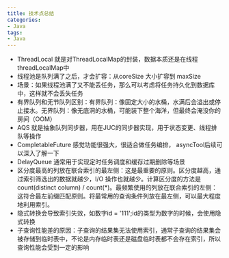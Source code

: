 ```yaml
---
title: 技术点总结
categories: 
- Java
tags:
- Java
---
```


- ThreadLocal 就是对ThreadLocalMap的封装，数据本质还是在线程threadLocalMap中
- 线程池是队列满了之后，才会扩容：从coreSize 大小扩容到 maxSize
- 场景：如果线程池满了又不能丢任务，那么可以考虑将任务持久化到数据库中，这样就不会丢失任务
- 有界队列和无节队列区别：有界队列：像固定大小的水桶，水满后会溢出或停止接水。无界队列：像无底洞的水桶，可能装下整个海洋，但最终会淹没你的房间（OOM）
- AQS 就是抽象队列同步器，用在JUC的同步器实现，用于状态变更、线程排队等操作
- CompletableFuture 感觉功能很强大，很适合做任务编排， asyncTool后续可以深入了解一下
- DelayQueue 通常用于实现定时任务调度和缓存过期删除等场景
- 区分度最高的列放在联合索引的最左侧：这是最重要的原则。区分度越高，通过索引筛选出的数据就越少，I/O 操作也就越少。计算区分度的方法是 count(distinct column) / count(*)。最频繁使用的列放在联合索引的左侧：这符合最左前缀匹配原则。将最常用的查询条件列放在最左侧，可以最大程度地利用索引。
- 隐式转换会导致索引失效，如数字id = '111';id的类型为数字的时候，会使用隐式转换
- 子查询性能差的原因：子查询的结果集无法使用索引，通常子查询的结果集会被存储到临时表中，不论是内存临时表还是磁盘临时表都不会存在索引，所以查询性能会受到一定的影响
